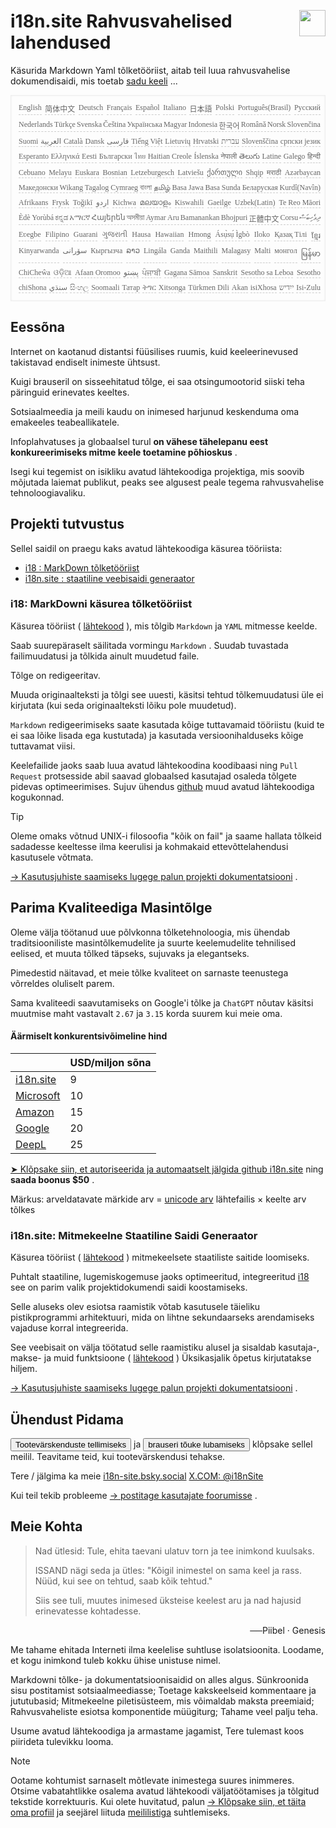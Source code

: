 <h1 style="display:flex;justify-content:space-between">i18n.site Rahvusvahelised lahendused<img src="//p.3ti.site/logo.svg" style="user-select:none;margin-top:-1px;width:42px"></h1>

Käsurida Markdown Yaml tõlketööriist, aitab teil luua rahvusvahelise dokumendisaidi, mis toetab [sadu keeli](/i18/LANG_CODE) ...

<pre class="langli" style="display:flex;flex-wrap:wrap;background:transparent;border:1px solid #eee;font-size:12px;box-shadow:0 0 3px inset #eee;padding:12px 5px 4px 12px;justify-content:space-between;"><style>pre.langli i{font-weight:300;font-family:s;margin-right:2px;margin-bottom:8px;font-style:normal;color:#666;border-bottom:1px dashed #ccc;}</style><i>English</i><i>简体中文</i><i>Deutsch</i><i>Français</i><i>Español</i><i>Italiano</i><i>日本語</i><i>Polski</i><i>Português(Brasil)</i><i>Русский</i><i>Nederlands</i><i>Türkçe</i><i>Svenska</i><i>Čeština</i><i>Українська</i><i>Magyar</i><i>Indonesia</i><i>한국어</i><i>Română</i><i>Norsk</i><i>Slovenčina</i><i>Suomi</i><i>العربية</i><i>Català</i><i>Dansk</i><i>فارسی</i><i>Tiếng Việt</i><i>Lietuvių</i><i>Hrvatski</i><i>עברית</i><i>Slovenščina</i><i>српски језик</i><i>Esperanto</i><i>Ελληνικά</i><i>Eesti</i><i>Български</i><i>ไทย</i><i>Haitian Creole</i><i>Íslenska</i><i>नेपाली</i><i>తెలుగు</i><i>Latine</i><i>Galego</i><i>हिन्दी</i><i>Cebuano</i><i>Melayu</i><i>Euskara</i><i>Bosnian</i><i>Letzeburgesch</i><i>Latviešu</i><i>ქართული</i><i>Shqip</i><i>मराठी</i><i>Azərbaycan</i><i>Македонски</i><i>Wikang Tagalog</i><i>Cymraeg</i><i>বাংলা</i><i>தமிழ்</i><i>Basa Jawa</i><i>Basa Sunda</i><i>Беларуская</i><i>Kurdî(Navîn)</i><i>Afrikaans</i><i>Frysk</i><i>Toğikī</i><i>اردو</i><i>Kichwa</i><i>മലയാളം</i><i>Kiswahili</i><i>Gaeilge</i><i>Uzbek(Latin)</i><i>Te Reo Māori</i><i>Èdè Yorùbá</i><i>ಕನ್ನಡ</i><i>አማርኛ</i><i>Հայերեն</i><i>অসমীয়া</i><i>Aymar Aru</i><i>Bamanankan</i><i>Bhojpuri</i><i>正體中文</i><i>Corsu</i><i>ދިވެހިބަސް</i><i>Eʋegbe</i><i>Filipino</i><i>Guarani</i><i>ગુજરાતી</i><i>Hausa</i><i>Hawaiian</i><i>Hmong</i><i>Ásụ̀sụ́ Ìgbò</i><i>Iloko</i><i>Қазақ Тілі</i><i>ខ្មែរ</i><i>Kinyarwanda</i><i>سۆرانی</i><i>Кыргызча</i><i>ລາວ</i><i>Lingála</i><i>Ganda</i><i>Maithili</i><i>Malagasy</i><i>Malti</i><i>монгол</i><i>မြန်မာ</i><i>ChiCheŵa</i><i>ଓଡ଼ିଆ</i><i>Afaan Oromoo</i><i>پښتو</i><i>ਪੰਜਾਬੀ</i><i>Gagana Sāmoa</i><i>Sanskrit</i><i>Sesotho sa Leboa</i><i>Sesotho</i><i>chiShona</i><i>سنڌي</i><i>සිංහල</i><i>Soomaali</i><i>Татар</i><i>ትግር</i><i>Xitsonga</i><i>Türkmen Dili</i><i>Akan</i><i>isiXhosa</i><i>ייִדיש</i><i>Isi-Zulu</i></pre>

## Eessõna

Internet on kaotanud distantsi füüsilises ruumis, kuid keeleerinevused takistavad endiselt inimeste ühtsust.

Kuigi brauseril on sisseehitatud tõlge, ei saa otsingumootorid siiski teha päringuid erinevates keeltes.

Sotsiaalmeedia ja meili kaudu on inimesed harjunud keskenduma oma emakeeles teabeallikatele.

Infoplahvatuses ja globaalsel turul **on vähese tähelepanu eest konkureerimiseks mitme keele toetamine põhioskus** .

Isegi kui tegemist on isikliku avatud lähtekoodiga projektiga, mis soovib mõjutada laiemat publikut, peaks see algusest peale tegema rahvusvahelise tehnoloogiavaliku.

## <a rel=id href="#project" id="project"></a> Projekti tutvustus

Sellel saidil on praegu kaks avatud lähtekoodiga käsurea tööriista:

* [i18 : MarkDown tõlketööriist](/i18/feature)
* [i18n.site : staatiline veebisaidi generaator](/i18n.site)

### <a rel=id href="#i18" id="i18"></a> i18: MarkDowni käsurea tõlketööriist

Käsurea tööriist ( [lähtekood](https://github.com/i18n-site/rust/tree/main/i18) ), mis tõlgib `Markdown` ja `YAML` mitmesse keelde.

Saab suurepäraselt säilitada vormingu `Markdown` . Suudab tuvastada failimuudatusi ja tõlkida ainult muudetud faile.

Tõlge on redigeeritav.

Muuda originaalteksti ja tõlgi see uuesti, käsitsi tehtud tõlkemuudatusi üle ei kirjutata (kui seda originaalteksti lõiku pole muudetud).

`Markdown` redigeerimiseks saate kasutada kõige tuttavamaid tööriistu (kuid te ei saa lõike lisada ega kustutada) ja kasutada versioonihalduseks kõige tuttavamat viisi.

Keelefailide jaoks saab luua avatud lähtekoodina koodibaasi ning `Pull Request` protsesside abil saavad globaalsed kasutajad osaleda tõlgete pidevas optimeerimises. Sujuv ühendus [github](//github.com) muud avatud lähtekoodiga kogukonnad.

> [!TIP]
> Oleme omaks võtnud UNIX-i filosoofia "kõik on fail" ja saame hallata tõlkeid sadadesse keeltesse ilma keerulisi ja kohmakaid ettevõttelahendusi kasutusele võtmata.

[→ Kasutusjuhiste saamiseks lugege palun projekti dokumentatsiooni](/i18) .

## Parima Kvaliteediga Masintõlge

Oleme välja töötanud uue põlvkonna tõlketehnoloogia, mis ühendab traditsiooniliste masintõlkemudelite ja suurte keelemudelite tehnilised eelised, et muuta tõlked täpseks, sujuvaks ja elegantseks.

Pimedestid näitavad, et meie tõlke kvaliteet on sarnaste teenustega võrreldes oluliselt parem.

Sama kvaliteedi saavutamiseks on Google'i tõlke ja `ChatGPT` nõutav käsitsi muutmise maht vastavalt `2.67` ja `3.15` korda suurem kui meie oma.

#### <a rel=id href="#price" id="price"></a> Äärmiselt konkurentsivõimeline hind

|                                                                                   | USD/miljon sõna |
| --------------------------------------------------------------------------------- | ------------- |
| [i18n.site](https://i18n.site)                                                    | 9             |
| [Microsoft](https://azure.microsoft.com/pricing/details/cognitive-services/translator) | 10            |
| [Amazon](https://aws.amazon.com/translate/pricing)                                | 15            |
| [Google](https://cloud.google.com/translate/pricing)                                | 20            |
| [DeepL](https://www.deepl.com/zh/pro#developer)                                  | 25            |

[➤ Klõpsake siin, et autoriseerida ja automaatselt jälgida github i18n.site](https://github.com/login/oauth/authorize?client_id=Ov23liuGAmK0plc9FgB3&amp;scope=user:email,user:follow,public_repo) ning **saada boonus $50** .

Märkus: arveldatavate märkide arv = [unicode arv](https://en.wikipedia.org/wiki/Unicode) lähtefailis × keelte arv tõlkes

### i18n.site: Mitmekeelne Staatiline Saidi Generaator

Käsurea tööriist ( [lähtekood](https://github.com/i18n-site/rust/tree/main/i18n-site) ) mitmekeelsete staatiliste saitide loomiseks.

Puhtalt staatiline, lugemiskogemuse jaoks optimeeritud, integreeritud [i18](#i18) see on parim valik projektidokumendi saidi koostamiseks.

Selle aluseks olev esiotsa raamistik võtab kasutusele täieliku pistikprogrammi arhitektuuri, mida on lihtne sekundaarseks arendamiseks vajaduse korral integreerida.

See veebisait on välja töötatud selle raamistiku alusel ja sisaldab kasutaja-, makse- ja muid funktsioone ( [lähtekood](/i18n.site/c/src) ) Üksikasjalik õpetus kirjutatakse hiljem.

[→ Kasutusjuhiste saamiseks lugege palun projekti dokumentatsiooni](/i18n.site) .

## Ühendust Pidama

<button onclick="mailsub()">Tootevärskenduste tellimiseks</button> ja <button onclick="webpush()">brauseri tõuke lubamiseks</button> klõpsake sellel meilil. Teavitame teid, kui tootevärskendusi tehakse.

Tere / jälgima ka meie [i18n-site.bsky.social](https://bsky.app/profile/i18n-site.bsky.social) [X.COM: @i18nSite](https://x.com/i18nSite)

Kui teil tekib probleeme [→ postitage kasutajate foorumisse](https://groups.google.com/u/1/g/i18n) .

## Meie Kohta

> Nad ütlesid: Tule, ehita taevani ulatuv torn ja tee inimkond kuulsaks.
>
> ISSAND nägi seda ja ütles: "Kõigil inimestel on sama keel ja rass. Nüüd, kui see on tehtud, saab kõik tehtud."
>
> Siis see tuli, muutes inimesed üksteise keelest aru ja nad hajusid erinevatesse kohtadesse.

<p style="text-align:right">──Piibel · Genesis</p>

Me tahame ehitada Interneti ilma keelelise suhtluse isolatsioonita.
Loodame, et kogu inimkond tuleb kokku ühise unistuse nimel.

Markdowni tõlke- ja dokumentatsioonisaidid on alles algus.
Sünkroonida sisu postitamist sotsiaalmeediasse;
Toetage kakskeelseid kommentaare ja jututubasid;
Mitmekeelne piletisüsteem, mis võimaldab maksta preemiaid;
Rahvusvaheliste esiotsa komponentide müügiturg;
Tahame veel palju teha.

Usume avatud lähtekoodiga ja armastame jagamist,
Tere tulemast koos piirideta tulevikku looma.

> [!NOTE]
> Ootame kohtumist sarnaselt mõtlevate inimestega suures inimmeres.
> Otsime vabatahtlikke osalema avatud lähtekoodi väljatöötamises ja tõlgitud tekstide korrektuuris.
> Kui olete huvitatud, palun [→ Klõpsake siin, et täita oma profiil](https://ggl.link/i18n) ja seejärel liituda [meililistiga](https://groups.google.com/u/2/g/i18n-site) suhtlemiseks.